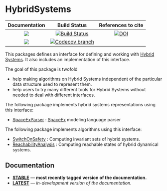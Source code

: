 # HybridSystems

| **Documentation** | **Build Status** | **References to cite** |
|:-----------------:|:----------------:|:----------------------:|
| [![][docs-stable-img]][docs-stable-url] | [![Build Status][build-img]][build-url]       | [![DOI][zenodo-img]][zenodo-url] |
| [![][docs-latest-img]][docs-latest-url] | [![Codecov branch][codecov-img]][codecov-url] |                                  |

This packages defines an interface for defining and working with [Hybrid Systems](https://en.wikipedia.org/wiki/Hybrid_system).
It also includes an implementation of this interface.

The goal of this package is twofold

* help making algorithms on Hybrid Systems independent of the particular data structure used to represent them.
* help users to try many different tools for Hybrid Systems without needed to deal with different interfaces.

The following package implements hybrid systems representations using this interface:

* [SpaceExParser](https://github.com/JuliaReach/SpaceExParser.jl) : [SpaceEx](http://spaceex.imag.fr/) modeling language parser

The following package implements algorithms using this interface:

* [SwitchOnSafety](https://github.com/blegat/SwitchOnSafety.jl) : Computing invariant sets of hybrid systems.
* [ReachabilityAnalysis](https://github.com/JuliaReach/ReachabilityAnalysis.jl) : Computing reachable states of hybrid dynamical systems.

## Documentation

- [**STABLE**][docs-stable-url] &mdash; **most recently tagged version of the documentation.**
- [**LATEST**][docs-latest-url] &mdash; *in-development version of the documentation.*

[docs-stable-img]: https://img.shields.io/badge/docs-stable-blue.svg
[docs-latest-img]: https://img.shields.io/badge/docs-latest-blue.svg
[docs-stable-url]: https://blegat.github.io/HybridSystems.jl/stable/index.html
[docs-latest-url]: https://blegat.github.io/HybridSystems.jl/latest/index.html

[build-img]: https://github.com/blegat/HybridSystems.jl/workflows/CI/badge.svg?branch=master
[build-url]: https://github.com/blegat/HybridSystems.jl/actions?query=workflow%3ACI
[codecov-img]: http://codecov.io/github/blegat/HybridSystems.jl/coverage.svg?branch=master
[codecov-url]: http://codecov.io/github/blegat/HybridSystems.jl?branch=master

[zenodo-url]: https://doi.org/10.5281/zenodo.1246104
[zenodo-img]: https://zenodo.org/badge/DOI/10.5281/zenodo.1246104.svg
